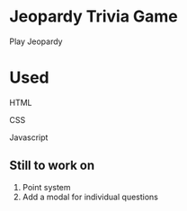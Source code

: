 # Jeopardy Trivia Game

Play Jeopardy
# Used

HTML

CSS

Javascript

## Still to work on
1. Point system
2. Add a modal for individual questions
